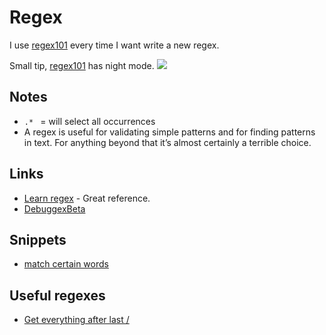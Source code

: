 # Regex
I use [regex101](https://regex101.com) every time I want write a new regex.

Small tip, [regex101](https://regex101.com) has night mode.
![](https://i.imgur.com/ZVm6HVX.png)

## Notes
- `.* ` = will select all occurrences
- A regex is useful for validating simple patterns and for finding patterns in text. For anything beyond that it’s almost certainly a terrible choice.

## Links
- [Learn regex](https://github.com/zeeshanu/learn-regex) - Great reference.
- [DebuggexBeta](https://debuggex.com/)

## Snippets
- [match certain words](https://gist.github.com/aa533b8ca3833e15fb6f1ef47b5b7c72)

## Useful regexes
- [Get everything after last /](https://regex101.com/r/66NqQ9/8)